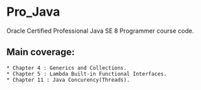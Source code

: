 # Pro_Java
Oracle Certified Professional Java SE 8 Programmer course code.

## Main coverage:

	* Chapter 4 : Generics and Collections.
	* Chapter 5 : Lambda Built-in Functional Interfaces.
	* Chapter 11 : Java Concurency(Threads).